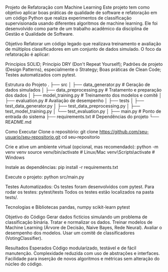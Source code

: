 Projeto de Refatoração com Machine Learning
Este projeto tem como objetivo aplicar boas práticas de qualidade de software e refatoração em um código Python que realiza experimentos de classificação supervisionada usando diferentes algoritmos de machine learning. Ele foi desenvolvido como parte de um trabalho acadêmico da disciplina de Gestão e Qualidade de Software.

Objetivo
Refatorar um código legado que realizava treinamento e avaliação de múltiplos classificadores em um conjunto de dados simulado. O foco da refatoração é aplicar:

Princípios SOLID;
Princípio DRY (Don't Repeat Yourself);
Padrões de projeto (Design Patterns), especialmente o Strategy;
Boas práticas de Clean Code;
Testes automatizados com pytest.

Estrutura do Projeto
.
├── src
│   ├── data_generator.py         # Geração de dados simulados
│   ├── data_preprocessing.py     # Tratamento e preparação dos dados
│   ├── model_training.py         # Treinamento dos modelos e comitê
│   ├── evaluation.py             # Avaliação de desempenho
│
├── tests
│   ├── test_data_generator.py
│   ├── test_data_preprocessing.py
│   ├── test_model_training.py
│   └── test_evaluation.py
│
├── main.py                       # Ponto de entrada do sistema
├── requirements.txt              # Dependências do projeto
└── README.md

Como Executar
Clone o repositório:
git clone https://github.com/seu-usuario/seu-repositorio.git
cd seu-repositorio

Crie e ative um ambiente virtual (opcional, mas recomendado):
python -m venv venv
source venv/bin/activate  # Linux/Mac
venv\Scripts\activate     # Windows

Instale as dependências:
pip install -r requirements.txt

Execute o projeto:
python src/main.py

Testes Automatizados:
Os testes foram desenvolvidos com pytest. Para rodar os testes:
pytest/tests
Todos os testes estão localizados na pasta tests/.

Tecnologias e Bibliotecas
pandas, numpy
scikit-learn
pytest

Objetivo do Código
Gerar dados fictícios simulando um problema de classificação binária.
Tratar e normalizar os dados.
Treinar modelos de Machine Learning (Árvore de Decisão, Naive Bayes, Rede Neural).
Avaliar o desempenho dos modelos.
Usar um comitê de classificadores (VotingClassifier).

Resultados Esperados
Código modularizado, testável e de fácil manutenção.
Complexidade reduzida com uso de abstrações e interfaces.
Facilidade para inserção de novos algoritmos e métricas sem alteração do núcleo do código.

